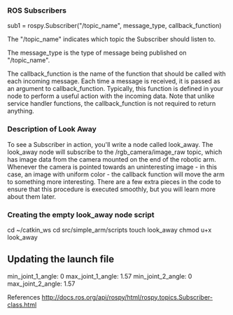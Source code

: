 ### ROS Subscribers
sub1 = rospy.Subscriber("/topic_name", message_type, callback_function)

The "/topic_name" indicates which topic the Subscriber should listen to.

The message_type is the type of message being published on "/topic_name".

The callback_function is the name of the function that should be called with each incoming message. Each time a message is received, it is passed as an argument to callback_function. Typically, this function is defined in your node to perform a useful action with the incoming data. Note that unlike service handler functions, the callback_function is not required to return anything.

### Description of Look Away
To see a Subscriber in action, you'll write a node called look_away. The look_away node will subscribe to the /rgb_camera/image_raw topic, which has image data from the camera mounted on the end of the robotic arm. Whenever the camera is pointed towards an uninteresting image - in this case, an image with uniform color - the callback function will move the arm to something more interesting. There are a few extra pieces in the code to ensure that this procedure is executed smoothly, but you will learn more about them later.

### Creating the empty look_away node script
cd ~/catkin_ws
cd src/simple_arm/scripts
touch look_away
chmod u+x look_away

## Updating the launch file

<!-- The look away node -->
  <node name="look_away" type="look_away" pkg="simple_arm"/>

   <!-- The arm mover node -->
  <node name="arm_mover" type="arm_mover" pkg="simple_arm">
    <rosparam>
      min_joint_1_angle: 0
      max_joint_1_angle: 1.57
      min_joint_2_angle: 0
      max_joint_2_angle: 1.57
    </rosparam>
  </node>
  
References
http://docs.ros.org/api/rospy/html/rospy.topics.Subscriber-class.html